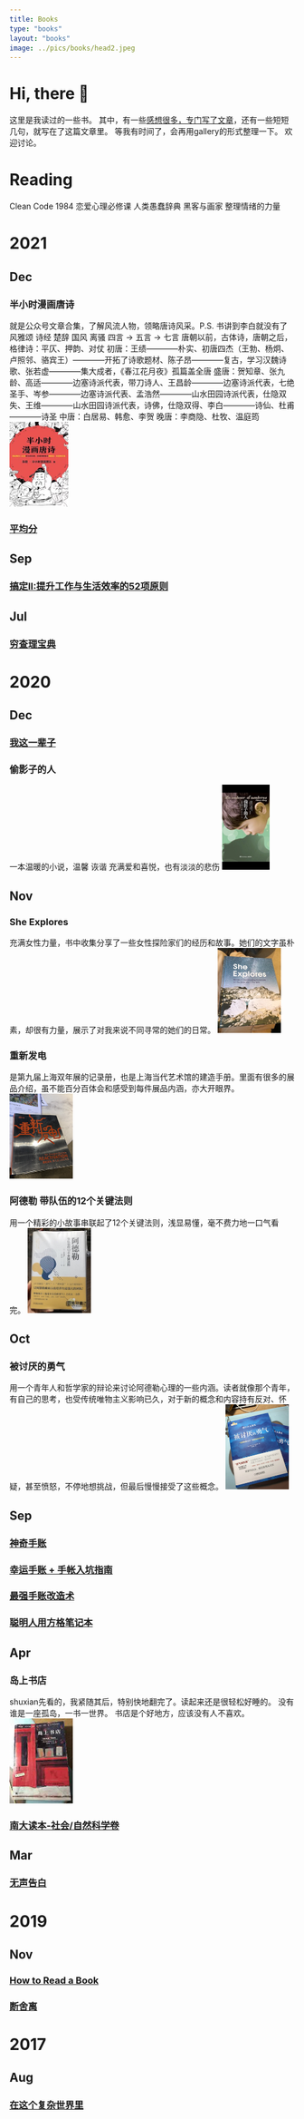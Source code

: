 ```yaml
---
title: Books
type: "books"
layout: "books"
image: ../pics/books/head2.jpeg
---
```


# Hi, there 👋
这里是我读过的一些书。
其中，有一些[感想很多，专门写了文章](../tags/Reading/)，还有一些短短几句，就写在了这篇文章里。
等我有时间了，会再用gallery的形式整理一下。
欢迎讨论。

# Reading
Clean Code
1984
恋爱心理必修课
人类愚蠢辞典
黑客与画家
整理情绪的力量

# 2021
## Dec
### 半小时漫画唐诗
就是公众号文章合集，了解风流人物，领略唐诗风采。P.S. 书讲到李白就没有了
风雅颂
诗经 楚辞
国风 离骚
四言 -> 五言 -> 七言
唐朝以前，古体诗，唐朝之后，格律诗：平仄、押韵、对仗
初唐：王绩————朴实、初唐四杰（王勃、杨炯、卢照邻、骆宾王）————开拓了诗歌题材、陈子昂————复古，学习汉魏诗歌、张若虚————集大成者，《春江花月夜》孤篇盖全唐
盛唐：贺知章、张九龄、高适————边塞诗派代表，带刀诗人、王昌龄————边塞诗派代表，七绝圣手、岑参————边塞诗派代表、孟浩然————山水田园诗派代表，仕隐双失、王维————山水田园诗派代表，诗佛，仕隐双得、李白————诗仙、杜甫————诗圣
中唐：白居易、韩愈、李贺
晚唐：李商隐、杜牧、温庭筠
<img src="../pics/books/202112-1-TangShi.jpg" height="150">

### [平均分](../reading/average-score/)

## Sep
### [搞定II:提升工作与生活效率的52项原则](../reading/ready-for-anything/)

## Jul
### [穷查理宝典](../reading/poor-charlies-almanack/)

# 2020
## Dec
### [我这一辈子](../reading/my-life/)

### 偷影子的人
一本温暖的小说，温馨 诙谐 充满爱和喜悦，也有淡淡的悲伤
<img src="../pics/books/202012-1-偷影子的人.jpg" height="150">

## Nov
### She Explores
充满女性力量，书中收集分享了一些女性探险家们的经历和故事。她们的文字虽朴素，却很有力量，展示了对我来说不同寻常的她们的日常。
<img src="../pics/books/202011-1-SheExplores.jpg" height="150">

### 重新发电
是第九届上海双年展的记录册，也是上海当代艺术馆的建造手册。里面有很多的展品介绍，虽不能百分百体会和感受到每件展品内涵，亦大开眼界。
<img src="../pics/books/202011-2-Reactivation.png" height="150">

### 阿德勒 带队伍的12个关键法则
用一个精彩的小故事串联起了12个关键法则，浅显易懂，毫不费力地一口气看完。
<img src="../pics/books/202011-4-带队伍的12个关键法则.jpg" height="150">

## Oct
### 被讨厌的勇气
用一个青年人和哲学家的辩论来讨论阿德勒心理的一些内涵。读者就像那个青年，有自己的思考，也受传统唯物主义影响已久，对于新的概念和内容持有反对、怀疑，甚至愤怒，不停地想挑战，但最后慢慢接受了这些概念。
<img src="../pics/books/202011-3-被讨厌的勇气.jpg" height="150">

## Sep
### [神奇手账](../reading/journaling-and-notes-1/)
### [幸运手账 + 手帐入坑指南](../reading/journaling-and-notes-2/)
### [最强手账改造术](../reading/journaling-and-notes-3/)
### [聪明人用方格笔记本](../reading/journaling-and-notes-4/)

## Apr
### 岛上书店
shuxian先看的，我紧随其后，特别快地翻完了。读起来还是很轻松好睡的。
没有谁是一座孤岛，一书一世界。
书店是个好地方，应该没有人不喜欢。
<img src="../pics/books/202004-1-theStoriedLifeofAJFikry.jpg" height="150">

### [南大读本-社会/自然科学卷](../reading/nju-readings-part1/)

## Mar
### [无声告白](../reading/journaling-and-notes-4/)

# 2019
## Nov
### [How to Read a Book](../reading/how-to-read-a-book/)
### [断舍离](../reading/the-life-changing-magic-of-tidying-up/)

# 2017
## Aug
### [在这个复杂世界里](../reading/in-this-complicated-world/)